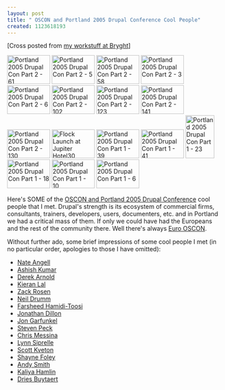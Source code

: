 ```yaml
---
layout: post
title: " OSCON and Portland 2005 Drupal Conference Cool People"
created: 1123618193
---
```

<p>[Cross posted from <a href="http://bryght.com/news/2005/08/09/oscon-and-portland-2005-drupal-conference-cool-people">my workstuff at  Bryght</a>]
</p>
<a href="http://www.flickr.com/photos/roland/31840572/" title="Nate Angell"><img src="http://photos23.flickr.com/31840572_e08b0b1cfb_t.jpg" width="100" height="67" alt="Portland 2005 Drupal Con Part 2 - 61" /></a>
<a href="http://www.flickr.com/photos/roland/31881730/" title="Ashish Kumar and Chris Messina"><img src="http://photos21.flickr.com/31881730_8f60884c14_t.jpg" width="100" height="67" alt="Portland 2005 Drupal Con Part 2 - 5" /></a>
<a href="http://www.flickr.com/photos/roland/31842259/" title="Zack Rosen"><img src="http://photos21.flickr.com/31842259_17d0576041_t.jpg" width="100" height="67" alt="Portland 2005 Drupal Con Part 2 - 58" /></a>
<a href="http://www.flickr.com/photos/roland/31882747/" title="Kieran Lal"><img src="http://photos22.flickr.com/31882747_71bfacb02a_t.jpg" width="100" height="67" alt="Portland 2005 Drupal Con Part 2 - 3" /></a>
<a href="http://www.flickr.com/photos/roland/31881147/" title="Jonathan Dillon"><img src="http://photos23.flickr.com/31881147_19821d6d54_t.jpg" width="100" height="67" alt="Portland 2005 Drupal Con Part 2 - 6" /></a>
<a href="http://www.flickr.com/photos/roland/31913117/" title="Farsheed Hamidi-Toosi"><img src="http://photos22.flickr.com/31913117_c739f1c0ec_t.jpg" width="100" height="67" alt="Portland 2005 Drupal Con Part 2 - 102" /></a>
<a href="http://www.flickr.com/photos/roland/31904193/" title="Steven Peck"><img src="http://photos23.flickr.com/31904193_4ddf33ef56_t.jpg" width="100" height="67" alt="Portland 2005 Drupal Con Part 2 - 123" /></a>
<a href="http://www.flickr.com/photos/roland/31897784/" title="Mike - DrupalEd and Clarity"><img src="http://photos22.flickr.com/31897784_d317f010c5_t.jpg" width="100" height="67" alt="Portland 2005 Drupal Con Part 2 - 141" /></a>
<a href="http://www.flickr.com/photos/roland/31901855/" title="Kaliya Hamlin"><img src="http://photos22.flickr.com/31901855_89435f08c1_t.jpg" width="100" height="67" alt="Portland 2005 Drupal Con Part 2 - 130" /></a>
<a href="http://www.flickr.com/photos/roland/30962352/" title="Andy Smith"><img src="http://photos23.flickr.com/30962352_5b601102ae_t.jpg" width="100" height="67" alt="Flock Launch at Jupiter Hotel30" /></a>
<a href="http://www.flickr.com/photos/roland/31633096/" title="Eric Drechsel"><img src="http://photos22.flickr.com/31633096_7dd74e4cf3_t.jpg" width="100" height="67" alt="Portland 2005 Drupal Con Part 1 - 39" /></a>
<a href="http://www.flickr.com/photos/roland/31632326/" title="John Van Dyck"><img src="http://photos22.flickr.com/31632326_61195e4b98_t.jpg" width="100" height="67" alt="Portland 2005 Drupal Con Part 1 - 41" /></a>
<a href="http://www.flickr.com/photos/roland/31640032/" title="Dries Buytaert"><img src="http://photos21.flickr.com/31640032_231783842c_t.jpg" width="67" height="100" alt="Portland 2005 Drupal Con Part 1 - 23" /></a>
<a href="http://www.flickr.com/photos/roland/31641311/" title="Shayne Foley"><img src="http://photos23.flickr.com/31641311_ab35df1fc0_t.jpg" width="100" height="67" alt="Portland 2005 Drupal Con Part 1 - 18" /></a>
<a href="http://www.flickr.com/photos/roland/31647214/" title="Lynn Siprelle"><img src="http://photos22.flickr.com/31647214_91904e0b10_t.jpg" width="100" height="67" alt="Portland 2005 Drupal Con Part 1 - 10" /></a>
<a href="http://www.flickr.com/photos/roland/31648273/" title="Derek Arnold"><img src="http://photos21.flickr.com/31648273_e3737d26d5_t.jpg" width="100" height="67" alt="Portland 2005 Drupal Con Part 1 - 6" /></a>
<p>Here's SOME of the <a href="http://drupal.org/conference-portland-2005">OSCON and Portland 2005 Drupal Conference</a> cool people that I met. Drupal's strength is its ecosystem of commercial firms, consultants, trainers, developers, users, documenters, etc. and in Portland we had a critical mass of them. If only we could have had the Europeans and the rest of the community there.  Well there's always <a href="http://conferences.oreillynet.com/eurooscon/">Euro OSCON</a>.  </p>
<p>Without further ado, some brief impressions of some cool people I met (in no particular order, apologies to those I have omitted):
</p>
<ul><li><a href="http://bryght.com/blog/roland-tanglao/nate-angell-oscon-and-portland-2005-drupal-conference-cool-people">Nate Angell</a>
</li>
<li><a href="http://bryght.com/blog/roland-tanglao/ashish-kumar-oscon-and-portland-2005-drupal-conference-cool-people">Ashish Kumar</a>
</li>
<li><a href="http://bryght.com/blog/roland-tanglao/derek-arnold-oscon-and-portland-2005-drupal-conference-cool-people">Derek Arnold</a>
</li>
<li><a href="http://bryght.com/blog/roland-tanglao/kieran-lal-oscon-and-portland-2005-drupal-conference-cool-people">Kieran Lal</a>
</li>
<li><a href="http://bryght.com/blog/roland-tanglao/zack-rosen-oscon-and-portland-2005-drupal-conference-cool-people">Zack Rosen</a>
</li>
<li><a href="http://bryght.com/blog/roland-tanglao/neil-drumm-oscon-and-portland-2005-drupal-conference-cool-people">Neil Drumm</a>
</li>
<li><a href="http://bryght.com/blog/roland-tanglao/farsheed-hamidi-toosi-oscon-and-portland-2005-drupal-conference-cool-people">Farsheed Hamidi-Toosi</a>
</li>
<li><a href="http://bryght.com/blog/roland-tanglao/jonathan-dillon-oscon-and-portland-2005-drupal-conference-cool-people">Jonathan Dillon</a>
</li>
<li><a href="http://bryght.com/blog/roland-tanglao/jon-garfunkel-oscon-and-portland-2005-drupal-conference-cool-people">Jon Garfunkel</a>
</li>
<li><a href="http://bryght.com/blog/roland-tanglao/steven-peck-oscon-and-portland-2005-drupal-conference-cool-people">Steven Peck</a>
</li>
<li><a href="http://bryght.com/blog/roland-tanglao/chris-messina-oscon-and-portland-2005-drupal-conference-cool-people">Chris Messina</a>
</li>
<li><a href="http://bryght.com/blog/roland-tanglao/lynn-siprelle-oscon-and-portland-2005-drupal-conference-cool-people">Lynn Siprelle</a>
</li>
<li><a href="http://bryght.com/blog/roland-tanglao/scott-kveton-oscon-and-portland-2005-drupal-conference-cool-people">Scott Kveton</a>
</li>
<li><a href="http://bryght.com/blog/roland-tanglao/shayne-foley-oscon-and-portland-2005-drupal-conference-cool-people">Shayne Foley</a>
</li>
<li><a href="http://bryght.com/blog/roland-tanglao/andy-smith-oscon-and-portland-2005-drupal-conference-cool-people">Andy Smith</a>
</li>
<li><a href="http://bryght.com/blog/roland-tanglao/kaliya-oscon-and-portland-2005-drupal-conference-cool-people">Kaliya Hamlin</a>
<li><a href="http://bryght.com/blog/roland-tanglao/dries-buytaert-oscon-and-portland-2005-drupal-conference-cool-people">Dries Buytaert</a>
</li></ul>

